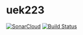 # uek223

[![SonarCloud](https://sonarcloud.io/images/project_badges/sonarcloud-black.svg)](https://sonarcloud.io/dashboard?id=fabriceberchtold_uek223)
[![Build Status](https://travis-ci.com/fabriceberchtold/uek223.svg?branch=main)](https://travis-ci.com/fabriceberchtold/uek223)